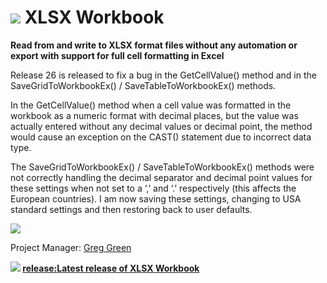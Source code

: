 # ![](XLSXWorkbook_38209) XLSX Workbook
**Read from and write to XLSX format files without any automation or export with support for full cell formatting in Excel**

Release 26 is released to fix a bug in the GetCellValue() method and in the SaveGridToWorkbookEx() / SaveTableToWorkbookEx() methods.
	
In the GetCellValue() method when a cell value was formatted in the workbook as a numeric format with decimal places, but the value was actually entered without any decimal values or decimal point, the method would cause an exception on the CAST() statement due to incorrect data type.

The SaveGridToWorkbookEx() / SaveTableToWorkbookEx() methods were not correctly handling the decimal separator and decimal point values for these settings when not set to a ‘,’ and ‘.’ respectively (this affects the European countries).  I am now saving these settings, changing to USA standard settings and then restoring back to user defaults.
 


![](XLSXWorkbook_38236)

Project Manager: [Greg Green](http://www.codeplex.com/site/users/view/gagreen1214)

**![](XLSXWorkbook_38362) [release:Latest release of XLSX Workbook](617822)**
